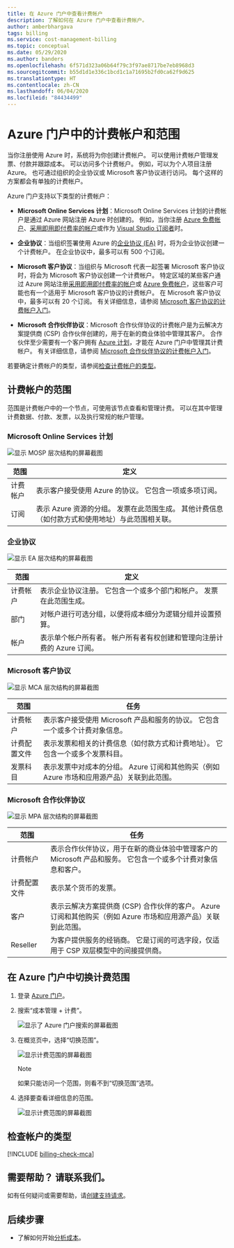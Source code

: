 ```yaml
---
title: 在 Azure 门户中查看计费帐户
description: 了解如何在 Azure 门户中查看计费帐户。
author: amberbhargava
tags: billing
ms.service: cost-management-billing
ms.topic: conceptual
ms.date: 05/29/2020
ms.author: banders
ms.openlocfilehash: 6f571d323a06b64f79c3f97ae8717be7eb8968d3
ms.sourcegitcommit: b55d1d1e336c1bcd1c1a71695b2fd0ca62f9d625
ms.translationtype: HT
ms.contentlocale: zh-CN
ms.lasthandoff: 06/04/2020
ms.locfileid: "84434499"
---
```

# <a name="billing-accounts-and-scopes-in-the-azure-portal"></a>Azure 门户中的计费帐户和范围

当你注册使用 Azure 时，系统将为你创建计费帐户。 可以使用计费帐户管理发票、付款并跟踪成本。 可以访问多个计费帐户。 例如，可以为个人项目注册 Azure。 也可通过组织的企业协议或 Microsoft 客户协议进行访问。 每个这样的方案都会有单独的计费帐户。

Azure 门户支持以下类型的计费帐户：

- **Microsoft Online Services 计划**：Microsoft Online Services 计划的计费帐户是通过 Azure 网站注册 Azure 时创建的。 例如，当你注册 [Azure 免费帐户](https://azure.microsoft.com/offers/ms-azr-0044p/)、[采用即用即付费率的帐户](https://azure.microsoft.com/offers/ms-azr-0003p/)或作为 [Visual Studio 订阅者](https://azure.microsoft.com/pricing/member-offers/credit-for-visual-studio-subscribers/)时。

- **企业协议**：当组织签署使用 Azure 的[企业协议 (EA)](https://azure.microsoft.com/pricing/enterprise-agreement/) 时，将为企业协议创建一个计费帐户。 在企业协议中，最多可以有 500 个订阅。

- **Microsoft 客户协议**：当组织与 Microsoft 代表一起签署 Microsoft 客户协议时，将会为 Microsoft 客户协议创建一个计费帐户。 特定区域的某些客户通过 Azure 网站注册[采用即用即付费率的帐户](https://azure.microsoft.com/offers/ms-azr-0003p/)或 [Azure 免费帐户](https://azure.microsoft.com/offers/ms-azr-0044p/)，这些客户可能也有一个适用于 Microsoft 客户协议的计费帐户。 在 Microsoft 客户协议中，最多可以有 20 个订阅。 有关详细信息，请参阅 [Microsoft 客户协议的计费帐户入门](../understand/mca-overview.md)。

- **Microsoft 合作伙伴协议**：Microsoft 合作伙伴协议的计费帐户是为云解决方案提供商 (CSP) 合作伙伴创建的，用于在新的商业体验中管理其客户。 合作伙伴至少需要有一个客户拥有 [Azure 计划](https://docs.microsoft.com/partner-center/purchase-azure-plan)，才能在 Azure 门户中管理其计费帐户。 有关详细信息，请参阅 [Microsoft 合作伙伴协议的计费帐户入门](../understand/mpa-overview.md)。

若要确定计费帐户的类型，请参阅[检查计费帐户的类型](#check-the-type-of-your-account)。

## <a name="scopes-for-billing-accounts"></a>计费帐户的范围
范围是计费帐户中的一个节点，可使用该节点查看和管理计费。 可以在其中管理计费数据、付款、发票，以及执行常规的帐户管理。

### <a name="microsoft-online-services-program"></a>Microsoft Online Services 计划

![显示 MOSP 层次结构的屏幕截图](./media/view-all-accounts/mosp-hierarchy.png)

|范围  |定义  |
|---------|---------|
|计费帐户     | 表示客户接受使用 Azure 的协议。 它包含一项或多项订阅。  |
|订阅     |  表示 Azure 资源的分组。 发票在此范围生成。 其他计费信息（如付款方式和使用地址）与此范围相关联。|

### <a name="enterprise-agreement"></a>企业协议

![显示 EA 层次结构的屏幕截图](./media/view-all-accounts/ea-hierarchy.png)

|范围  |定义  |
|---------|---------|
|计费帐户    | 表示企业协议注册。 它包含一个或多个部门和帐户。 发票在此范围生成。 |
|部门     |  对帐户进行可选分组，以便将成本细分为逻辑分组并设置预算。     |
|帐户     |  表示单个帐户所有者。 帐户所有者有权创建和管理向注册计费的 Azure 订阅。 |

### <a name="microsoft-customer-agreement"></a>Microsoft 客户协议

![显示 MCA 层次结构的屏幕截图](./media/view-all-accounts/mca-hierarchy.png)

|范围  |任务  |
|---------|---------|
|计费帐户     |   表示客户接受使用 Microsoft 产品和服务的协议。 它包含一个或多个计费对象信息。 |
|计费配置文件     |   表示发票和相关的计费信息（如付款方式和计费地址）。 它包含一个或多个发票科目。 |
|发票科目     |   表示发票中对成本的分组。 Azure 订阅和其他购买（例如 Azure 市场和应用源产品）关联到此范围。    |

### <a name="microsoft-partner-agreement"></a>Microsoft 合作伙伴协议

![显示 MPA 层次结构的屏幕截图](./media/view-all-accounts/mpa-hierarchy.png)

|范围  |任务  |
|---------|---------|
|计费帐户     |   表示合作伙伴协议，用于在新的商业体验中管理客户的 Microsoft 产品和服务。 它包含一个或多个计费对象信息和客户。   |
|计费配置文件     |   表示某个货币的发票。     |
|客户    |   表示云解决方案提供商 (CSP) 合作伙伴的客户。  Azure 订阅和其他购买（例如 Azure 市场和应用源产品）关联到此范围。  |
|Reseller    |   为客户提供服务的经销商。 它是订阅的可选字段，仅适用于 CSP 双层模型中的间接提供商。     |

## <a name="switch-billing-scope-in-the-azure-portal"></a>在 Azure 门户中切换计费范围

1. 登录 [Azure 门户](https://portal.azure.com)。

2. 搜索“成本管理 + 计费”。

   ![显示了 Azure 门户搜索的屏幕截图](./media/view-all-accounts/billing-search-cost-management-billing.png)

3. 在概览页中，选择“切换范围”。

   ![显示计费范围的屏幕截图](./media/view-all-accounts/overview-select-scopes.png)

   > [!Note]
    >
    > 如果只能访问一个范围，则看不到“切换范围”选项。

4. 选择要查看详细信息的范围。

   ![显示计费范围的屏幕截图](./media/view-all-accounts/list-of-scopes.png)

## <a name="check-the-type-of-your-account"></a>检查帐户的类型
[!INCLUDE [billing-check-mca](../../../includes/billing-check-account-type.md)]

## <a name="need-help-contact-us"></a>需要帮助？ 请联系我们。

如有任何疑问或需要帮助，请[创建支持请求](https://go.microsoft.com/fwlink/?linkid=2083458)。

## <a name="next-steps"></a>后续步骤
- 了解如何开始[分析成本](../costs/quick-acm-cost-analysis.md)。
